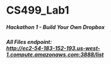 # CS499_Lab1

<h5>Hackathon 1 - Build Your Own Dropbox<h5/>

All Files endpoint:<br>
http://ec2-54-183-152-193.us-west-1.compute.amazonaws.com:3888/list
